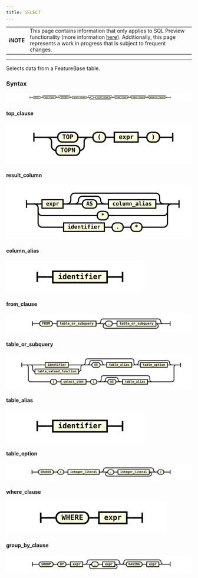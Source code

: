 ```yaml
---
title: SELECT
---
```


| | |
|-|-|
| **ℹ️NOTE** | This page contains information that only applies to SQL Preview functionality (more information [here](/data-querying/sql-preview)). Additionally, this page represents a work in progress that is subject to frequent changes. |

---


Selects data from a FeatureBase table.

### Syntax

![expr](/img/sql/select_stmt.svg)

#### top_clause

![expr](/img/sql/top_clause.svg)

#### result_column

![expr](/img/sql/result_column.svg)

#### column_alias

![expr](/img/sql/column_alias.svg)

#### from_clause

![expr](/img/sql/from_clause.svg)

#### table_or_subquery

![expr](/img/sql/table_or_subquery.svg)

#### table_alias

![expr](/img/sql/table_alias.svg)

#### table_option

![expr](/img/sql/table_option.svg)

#### where_clause

![expr](/img/sql/where_clause.svg)

#### group_by_clause

![expr](/img/sql/group_by_clause.svg)
